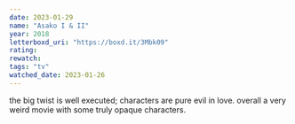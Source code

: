 ```yaml
---
date: 2023-01-29
name: "Asako I & II"
year: 2018
letterboxd_uri: "https://boxd.it/3Mbk09"
rating: 
rewatch: 
tags: "tv"
watched_date: 2023-01-26
---
```


the big twist is well executed; characters are pure evil in love. overall a very weird movie with some truly opaque characters.
